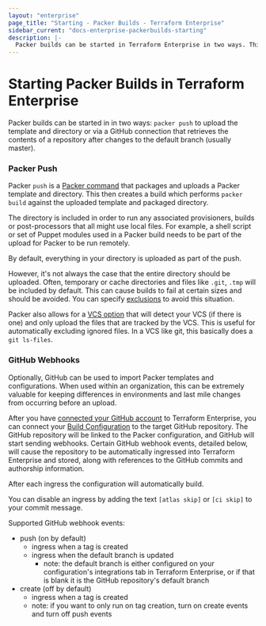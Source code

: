 ```yaml
---
layout: "enterprise"
page_title: "Starting - Packer Builds - Terraform Enterprise"
sidebar_current: "docs-enterprise-packerbuilds-starting"
description: |-
  Packer builds can be started in Terraform Enterprise in two ways. This post is about how.
---
```


# Starting Packer Builds in Terraform Enterprise

Packer builds can be started in in two ways: `packer push` to upload the
template and directory or via a GitHub connection that retrieves the contents of
a repository after changes to the default branch (usually master).

### Packer Push

Packer `push` is a
[Packer command](https://packer.io/docs/command-line/push.html) that packages
and uploads a Packer template and directory. This then creates a build which
performs `packer build` against the uploaded template and packaged directory.

The directory is included in order to run any associated provisioners, builds or
post-processors that all might use local files. For example, a shell script or
set of Puppet modules used in a Packer build needs to be part of the upload for
Packer to be run remotely.

By default, everything in your directory is uploaded as part of the push.

However, it's not always the case that the entire directory should be uploaded.
Often, temporary or cache directories and files like `.git`, `.tmp` will be
included by default. This can cause builds to fail at certain sizes and should
be avoided. You can specify
[exclusions](https://packer.io/docs/templates/push.html#exclude) to avoid this
situation.

Packer also allows for a
[VCS option](https://packer.io/docs/templates/push.html#vcs) that will detect
your VCS (if there is one) and only upload the files that are tracked by the
VCS. This is useful for automatically excluding ignored files. In a VCS like
git, this basically does a `git ls-files`.


### GitHub Webhooks

Optionally, GitHub can be used to import Packer templates and configurations.
When used within an organization, this can be extremely valuable for keeping
differences in environments and last mile changes from occurring before an
upload.

After you have [connected your GitHub account](/docs/enterprise-legacy/vcs/github.html) to Terraform Enterprise,
you can connect your [Build Configuration](/docs/enterprise-legacy/glossary#build-configuration)
to the target GitHub repository. The GitHub repository will be linked to the
Packer configuration, and GitHub will start sending webhooks.
Certain GitHub webhook events, detailed below, will cause the repository to be
automatically ingressed into Terraform Enterprise and stored, along with references to the
GitHub commits and authorship information.

After each ingress the configuration will automatically build.

You can disable an ingress by adding the text `[atlas skip]` or `[ci skip]` to
your commit message.

Supported GitHub webhook events:

- push (on by default)
  - ingress when a tag is created
  - ingress when the default branch is updated
    - note: the default branch is either configured on your configuration's
      integrations tab in Terraform Enterprise, or if that is blank it is the GitHub
      repository's default branch
- create (off by default)
  - ingress when a tag is created
  - note: if you want to only run on tag creation, turn on create events and
    turn off push events
